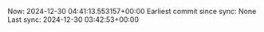 Now: 2024-12-30 04:41:13.553157+00:00 Earliest commit since sync: None Last sync: 2024-12-30 03:42:53+00:00
